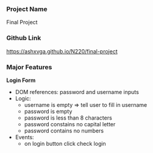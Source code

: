 ### Project Name

Final Project

### Github Link
https://ashxvga.github.io/N220/final-project
### Major Features

**Login Form**
- DOM references: password and username inputs
- Logic:
    - username is empty => tell user to fill in username
    - password is empty
    - password is less than 8 characters
    - password constains no capital letter
    - password contains no numbers
- Events:
    - on login button click check login
